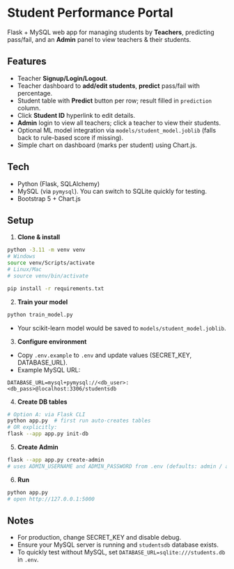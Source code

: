 # Student Performance Portal

Flask + MySQL web app for managing students by **Teachers**, predicting pass/fail, and an **Admin** panel to view teachers & their students.

## Features
- Teacher **Signup/Login/Logout**.
- Teacher dashboard to **add/edit students**, **predict** pass/fail with percentage.
- Student table with **Predict** button per row; result filled in `prediction` column.
- Click **Student ID** hyperlink to edit details.
- **Admin** login to view all teachers; click a teacher to view their students.
- Optional ML model integration via `models/student_model.joblib` (falls back to rule-based score if missing).
- Simple chart on dashboard (marks per student) using Chart.js.

## Tech
- Python (Flask, SQLAlchemy)
- MySQL (via `pymysql`). You can switch to SQLite quickly for testing.
- Bootstrap 5 + Chart.js

## Setup

1. **Clone & install**
```bash
python -3.11 -m venv venv
# Windows
source venv/Scripts/activate
# Linux/Mac
# source venv/bin/activate

pip install -r requirements.txt
```

2. **Train your model**
```bash
python train_model.py
```
- Your scikit-learn model would be saved to `models/student_model.joblib`.


3. **Configure environment**
- Copy `.env.example` to `.env` and update values (SECRET_KEY, DATABASE_URL).
- Example MySQL URL:
```
DATABASE_URL=mysql+pymysql://<db_user>:<db_pass>@localhost:3306/studentsdb
```

4. **Create DB tables**
```bash
# Option A: via Flask CLI
python app.py  # first run auto-creates tables
# OR explicitly:
flask --app app.py init-db
```

5. **Create Admin**
```bash
flask --app app.py create-admin
# uses ADMIN_USERNAME and ADMIN_PASSWORD from .env (defaults: admin / admin123)
```

6. **Run**
```bash
python app.py
# open http://127.0.0.1:5000
```

## Notes
- For production, change SECRET_KEY and disable debug.
- Ensure your MySQL server is running and `studentsdb` database exists.
- To quickly test without MySQL, set `DATABASE_URL=sqlite:///students.db` in `.env`.
